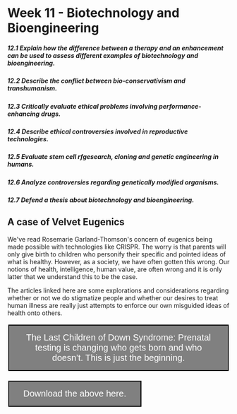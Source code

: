 # Week 11 - Biotechnology and Bioengineering

<style>
.button {
  border: 2px solid black;
  background-color: #808080;
  color: white;
  padding: 16px 32px;
  text-align: center;
  text-decoration: none;
  display: inline-block;
  font-size: 20px;
  margin: 4px 2px;
  transition-duration: 0.4s;
  cursor: pointer;
}
</style>


##### 12.1 Explain how the difference between a therapy and an enhancement can be used to assess different examples of biotechnology and bioengineering.

##### 12.2 Describe the conflict between bio-conservativism and transhumanism.

##### 12.3 Critically evaluate ethical problems involving performance-enhancing drugs.

##### 12.4 Describe ethical controversies involved in reproductive technologies.

##### 12.5 Evaluate stem cell rfgesearch, cloning and genetic engineering in humans.

##### 12.6 Analyze controversies regarding genetically modified organisms.

##### 12.7 Defend a thesis about biotechnology and bioengineering.

## A case of Velvet Eugenics

We've read Rosemarie Garland-Thomson's concern of eugenics being made possible with technologies like CRISPR. The worry is that parents will only give birth to children who personify their specific and pointed ideas of what is healthy. However, as a society, we have often gotten this wrong. Our notions of health, intelligence, human value, are often wrong and it is only latter that we understand this to be the case.

The articles linked here are some explorations and considerations regarding whether or not we do stigmatize people and whether our desires to treat human illness are really just attempts to enforce our own misguided ideas of health onto others.

<a href="https://www.theatlantic.com/facebook-instant/article/616928/" target="_blank"><button class="button">The Last Children of Down Syndrome: Prenatal testing is changing who gets born and who doesn’t. This is just the beginning.</button></a>

<a href="./resources/www.theatlantic.com.pdf" target="_blank"><button class="button">Download the above here.</button></a>


